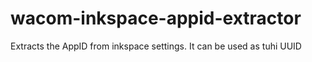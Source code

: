 # wacom-inkspace-appid-extractor
Extracts the AppID from inkspace settings. It can be used as tuhi UUID
